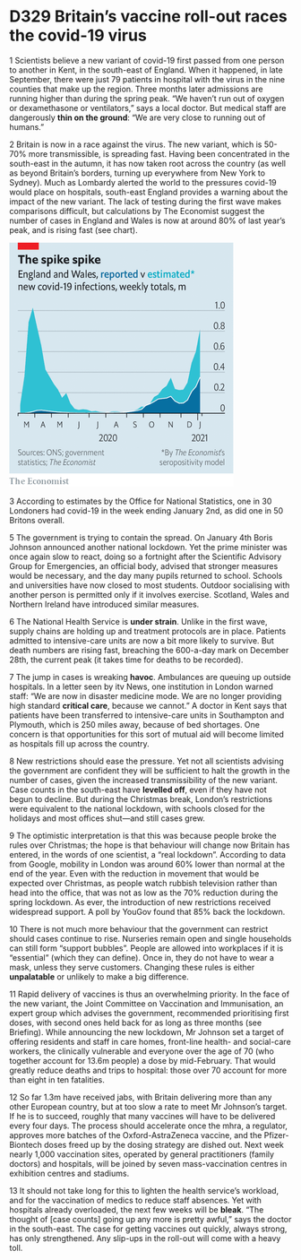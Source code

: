 # D329 Britain’s vaccine roll-out races the covid-19 virus
1 Scientists believe a new variant of covid-19 first passed from one person to another in Kent, in the south-east of England. When it happened, in late September, there were just 79 patients in hospital with the virus in the nine counties that make up the region. Three months later admissions are running higher than during the spring peak. “We haven’t run out of oxygen or dexamethasone or ventilators,” says a local doctor. But medical staff are dangerously **thin on the ground**: “We are very close to running out of humans.”

2 Britain is now in a race against the virus. The new variant, which is 50-70% more transmissible, is spreading fast. Having been concentrated in the south-east in the autumn, it has now taken root across the country (as well as beyond Britain’s borders, turning up everywhere from New York to Sydney). Much as Lombardy alerted the world to the pressures covid-19 would place on hospitals, south-east England provides a warning about the impact of the new variant.
The lack of testing during the first wave makes comparisons difficult, but calculations by The Economist suggest the number of cases in England and Wales is now at around 80% of last year’s peak, and is rising fast (see chart).

![](./img/boxcnUwCihy5g2StxrnCzkZ9O0f.png)

3 According to estimates by the Office for National Statistics, one in 30 Londoners had covid-19 in the week ending January 2nd, as did one in 50 Britons overall.

5 The government is trying to contain the spread. On January 4th Boris Johnson announced another national lockdown. Yet the prime minister was once again slow to react, doing so a fortnight after the Scientific Advisory Group for Emergencies, an official body, advised that stronger measures would be necessary, and the day many pupils returned to school. Schools and universities have now closed to most students. Outdoor socialising with another person is permitted only if it involves exercise. Scotland, Wales and Northern Ireland have introduced similar measures.

6 The National Health Service is **under strain**. Unlike in the first wave, supply chains are holding up and treatment protocols are in place. Patients admitted to intensive-care units are now a bit more likely to survive. But death numbers are rising fast, breaching the 600-a-day mark on December 28th, the current peak (it takes time for deaths to be recorded).

7 The jump in cases is wreaking **havoc**. Ambulances are queuing up outside hospitals. In a letter seen by itv News, one institution in London warned staff: “We are now in disaster medicine mode. We are no longer providing high standard **critical care**, because we cannot.” A doctor in Kent says that patients have been transferred to intensive-care units in Southampton and Plymouth, which is 250 miles away, because of bed shortages. One concern is that opportunities for this sort of mutual aid will become limited as hospitals fill up across the country.

8 New restrictions should ease the pressure. Yet not all scientists advising the government are confident they will be sufficient to halt the growth in the number of cases, given the increased transmissibility of the new variant. Case counts in the south-east have **levelled off**, even if they have not begun to decline. But during the Christmas break, London’s restrictions were equivalent to the national lockdown, with schools closed for the holidays and most offices shut—and still cases grew.

9 The optimistic interpretation is that this was because people broke the rules over Christmas; the hope is that behaviour will change now Britain has entered, in the words of one scientist, a “real lockdown”. According to data from Google, mobility in London was around 60% lower than normal at the end of the year. Even with the reduction in movement that would be expected over Christmas, as people watch rubbish television rather than head into the office, that was not as low as the 70% reduction during the spring lockdown. As ever, the introduction of new restrictions received widespread support. A poll by YouGov found that 85% back the lockdown.

10 There is not much more behaviour that the government can restrict should cases continue to rise. Nurseries remain open and single households can still form “support bubbles”. People are allowed into workplaces if it is “essential” (which they can define). Once in, they do not have to wear a mask, unless they serve customers. Changing these rules is either **unpalatable** or unlikely to make a big difference.

11 Rapid delivery of vaccines is thus an overwhelming priority. In the face of the new variant, the Joint Committee on Vaccination and Immunisation, an expert group which advises the government, recommended prioritising first doses, with second ones held back for as long as three months (see Briefing). While announcing the new lockdown, Mr Johnson set a target of offering residents and staff in care homes, front-line health- and social-care workers, the clinically vulnerable and everyone over the age of 70 (who together account for 13.6m people) a dose by mid-February. That would greatly reduce deaths and trips to hospital: those over 70 account for more than eight in ten fatalities.

12 So far 1.3m have received jabs, with Britain delivering more than any other European country, but at too slow a rate to meet Mr Johnson’s target. If he is to succeed, roughly that many vaccines will have to be delivered every four days. The process should accelerate once the mhra, a regulator, approves more batches of the Oxford-AstraZeneca vaccine, and the Pfizer-Biontech doses freed up by the dosing strategy are dished out. Next week nearly 1,000 vaccination sites, operated by general practitioners (family doctors) and hospitals, will be joined by seven mass-vaccination centres in exhibition centres and stadiums.

13 It should not take long for this to lighten the health service’s workload, and for the vaccination of medics to reduce staff absences. Yet with hospitals already overloaded, the next few weeks will be **bleak**. “The thought of [case counts] going up any more is pretty awful,” says the doctor in the south-east. The case for getting vaccines out quickly, always strong, has only strengthened. Any slip-ups in the roll-out will come with a heavy toll.

